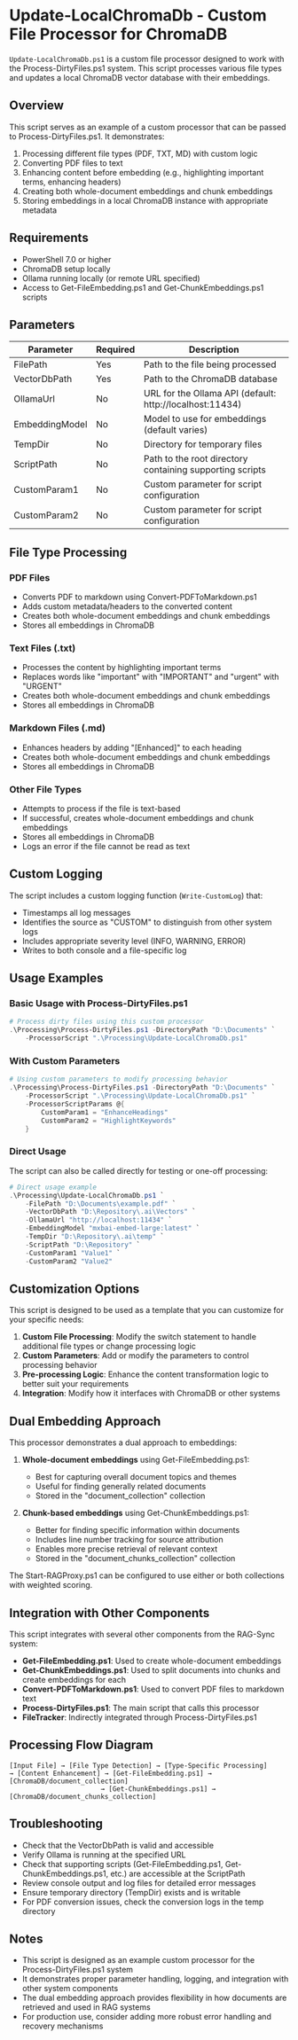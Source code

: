 # Update-LocalChromaDb - Custom File Processor for ChromaDB

`Update-LocalChromaDb.ps1` is a custom file processor designed to work with the Process-DirtyFiles.ps1 system. This script processes various file types and updates a local ChromaDB vector database with their embeddings.

## Overview

This script serves as an example of a custom processor that can be passed to Process-DirtyFiles.ps1. It demonstrates:

1. Processing different file types (PDF, TXT, MD) with custom logic
2. Converting PDF files to text
3. Enhancing content before embedding (e.g., highlighting important terms, enhancing headers)
4. Creating both whole-document embeddings and chunk embeddings
5. Storing embeddings in a local ChromaDB instance with appropriate metadata

## Requirements

- PowerShell 7.0 or higher
- ChromaDB setup locally
- Ollama running locally (or remote URL specified)
- Access to Get-FileEmbedding.ps1 and Get-ChunkEmbeddings.ps1 scripts

## Parameters

| Parameter | Required | Description |
|-----------|----------|-------------|
| FilePath | Yes | Path to the file being processed |
| VectorDbPath | Yes | Path to the ChromaDB database |
| OllamaUrl | No | URL for the Ollama API (default: http://localhost:11434) |
| EmbeddingModel | No | Model to use for embeddings (default varies) |
| TempDir | No | Directory for temporary files |
| ScriptPath | No | Path to the root directory containing supporting scripts |
| CustomParam1 | No | Custom parameter for script configuration |
| CustomParam2 | No | Custom parameter for script configuration |

## File Type Processing

### PDF Files
- Converts PDF to markdown using Convert-PDFToMarkdown.ps1
- Adds custom metadata/headers to the converted content
- Creates both whole-document embeddings and chunk embeddings
- Stores all embeddings in ChromaDB

### Text Files (.txt)
- Processes the content by highlighting important terms
- Replaces words like "important" with "IMPORTANT" and "urgent" with "URGENT"
- Creates both whole-document embeddings and chunk embeddings
- Stores all embeddings in ChromaDB

### Markdown Files (.md)
- Enhances headers by adding "[Enhanced]" to each heading
- Creates both whole-document embeddings and chunk embeddings
- Stores all embeddings in ChromaDB

### Other File Types
- Attempts to process if the file is text-based
- If successful, creates whole-document embeddings and chunk embeddings
- Stores all embeddings in ChromaDB
- Logs an error if the file cannot be read as text

## Custom Logging

The script includes a custom logging function (`Write-CustomLog`) that:
- Timestamps all log messages
- Identifies the source as "CUSTOM" to distinguish from other system logs
- Includes appropriate severity level (INFO, WARNING, ERROR)
- Writes to both console and a file-specific log

## Usage Examples

### Basic Usage with Process-DirtyFiles.ps1

```powershell
# Process dirty files using this custom processor
.\Processing\Process-DirtyFiles.ps1 -DirectoryPath "D:\Documents" `
    -ProcessorScript ".\Processing\Update-LocalChromaDb.ps1" 
```

### With Custom Parameters

```powershell
# Using custom parameters to modify processing behavior
.\Processing\Process-DirtyFiles.ps1 -DirectoryPath "D:\Documents" `
    -ProcessorScript ".\Processing\Update-LocalChromaDb.ps1" `
    -ProcessorScriptParams @{
        CustomParam1 = "EnhanceHeadings"
        CustomParam2 = "HighlightKeywords"
    }
```

### Direct Usage

The script can also be called directly for testing or one-off processing:

```powershell
# Direct usage example
.\Processing\Update-LocalChromaDb.ps1 `
    -FilePath "D:\Documents\example.pdf" `
    -VectorDbPath "D:\Repository\.ai\Vectors" `
    -OllamaUrl "http://localhost:11434" `
    -EmbeddingModel "mxbai-embed-large:latest" `
    -TempDir "D:\Repository\.ai\temp" `
    -ScriptPath "D:\Repository" `
    -CustomParam1 "Value1" `
    -CustomParam2 "Value2"
```

## Customization Options

This script is designed to be used as a template that you can customize for your specific needs:

1. **Custom File Processing**: Modify the switch statement to handle additional file types or change processing logic
2. **Custom Parameters**: Add or modify the parameters to control processing behavior
3. **Pre-processing Logic**: Enhance the content transformation logic to better suit your requirements
4. **Integration**: Modify how it interfaces with ChromaDB or other systems

## Dual Embedding Approach

This processor demonstrates a dual approach to embeddings:

1. **Whole-document embeddings** using Get-FileEmbedding.ps1:
   - Best for capturing overall document topics and themes
   - Useful for finding generally related documents
   - Stored in the "document_collection" collection

2. **Chunk-based embeddings** using Get-ChunkEmbeddings.ps1:
   - Better for finding specific information within documents
   - Includes line number tracking for source attribution
   - Enables more precise retrieval of relevant context
   - Stored in the "document_chunks_collection" collection

The Start-RAGProxy.ps1 can be configured to use either or both collections with weighted scoring.

## Integration with Other Components

This script integrates with several other components from the RAG-Sync system:

- **Get-FileEmbedding.ps1**: Used to create whole-document embeddings
- **Get-ChunkEmbeddings.ps1**: Used to split documents into chunks and create embeddings for each
- **Convert-PDFToMarkdown.ps1**: Used to convert PDF files to markdown text
- **Process-DirtyFiles.ps1**: The main script that calls this processor
- **FileTracker**: Indirectly integrated through Process-DirtyFiles.ps1

## Processing Flow Diagram

```
[Input File] → [File Type Detection] → [Type-Specific Processing] 
→ [Content Enhancement] → [Get-FileEmbedding.ps1] → [ChromaDB/document_collection]
                       → [Get-ChunkEmbeddings.ps1] → [ChromaDB/document_chunks_collection]
```

## Troubleshooting

- Check that the VectorDbPath is valid and accessible
- Verify Ollama is running at the specified URL
- Check that supporting scripts (Get-FileEmbedding.ps1, Get-ChunkEmbeddings.ps1, etc.) are accessible at the ScriptPath
- Review console output and log files for detailed error messages
- Ensure temporary directory (TempDir) exists and is writable
- For PDF conversion issues, check the conversion logs in the temp directory

## Notes

- This script is designed as an example custom processor for the Process-DirtyFiles.ps1 system
- It demonstrates proper parameter handling, logging, and integration with other system components
- The dual embedding approach provides flexibility in how documents are retrieved and used in RAG systems
- For production use, consider adding more robust error handling and recovery mechanisms
